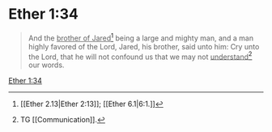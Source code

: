 # Ether 1:34

> And the <u>brother of Jared</u>[^a] being a large and mighty man, and a man highly favored of the Lord, Jared, his brother, said unto him: Cry unto the Lord, that he will not confound us that we may not <u>understand</u>[^b] our words.

[Ether 1:34](https://www.churchofjesuschrist.org/study/scriptures/bofm/ether/1?lang=eng&id=p34#p34)


[^a]: [[Ether 2.13|Ether 2:13]]; [[Ether 6.1|6:1.]]
[^b]: TG [[Communication]].
